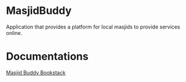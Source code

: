 # MasjidBuddy
Application that provides a platform for local masjids to provide services online.
# Documentations
[Masjid Buddy Bookstack](https://bookstack.definex.in/shelves/masjidbuddy)
